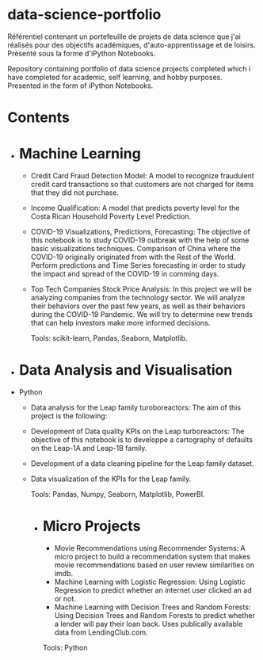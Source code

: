 # data-science-portfolio

Référentiel contenant un portefeuille de projets de data science que j'ai réalisés pour des objectifs académiques, d'auto-apprentissage et de loisirs. Présenté sous la forme d'iPython Notebooks.

Repository containing portfolio of data science projects completed which i have completed for academic, self learning, and hobby purposes. Presented in the form of iPython Notebooks.

# Contents
- # Machine Learning
  - Credit Card Fraud Detection Model: A model to recognize fraudulent credit card transactions so that customers are not charged for items that they did not purchase.
  - Income Qualification: A model that predicts poverty level for the Costa Rican Household Poverty Level Prediction.
  - COVID-19 Visualizations, Predictions, Forecasting: The objective of this notebook is to study COVID-19 outbreak with the help of some basic visualizations techniques. Comparison of China where the COVID-19 originally originated from with the Rest of the World. Perform predictions and Time Series forecasting in order to study the impact and spread of the COVID-19 in comming days.
  -  Top Tech Companies Stock Price Analysis: In this project we will be analyzing companies from the technology sector. We will analyze their behaviors over the past few years, as well as their behaviors during the COVID-19 Pandemic. We will try to determine new trends that can help investors make more informed decisions.

     Tools: scikit-learn, Pandas, Seaborn, Matplotlib.

- # Data Analysis and Visualisation
- Python
  - Data analysis for the Leap family turoboreactors: The aim of this project is the following:
  - Development of Data quality KPIs on the Leap turboreactors: The objective of this notebook is to developpe a cartography of defaults on the Leap-1A and Leap-1B family.
  - Development of a data cleaning pipeline for the Leap family dataset.
  - Data visualization of the KPIs for the Leap family.
	 
	Tools: Pandas, Numpy, Seaborn, Matplotlib, PowerBI.
	
	- # Micro Projects
	    - Movie Recommendations using Recommender Systems: A micro project to build a recommendation system that makes movie recommendations based on user review similarities on imdb.
	    - Machine Learning with Logistic Regression: Using Logistic Regression to predict whether an internet user clicked an ad or not.
	    - Machine Learning with Decision Trees and Random Forests: Using Decision Trees and Random Forests to predict whether a lender will pay their loan back. Uses publically available data from LendingClub.com.
 
        Tools: Python
